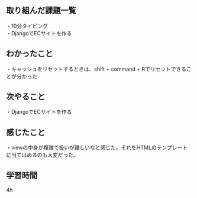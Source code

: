 ## 取り組んだ課題一覧
・10分タイピング
<br>・DjangoでECサイトを作る
## わかったこと
・キャッシュをリセットするときは、shift + command + Rでリセットできることが分かった
## 次やること
・DjangoでECサイトを作る

## 感じたこと
・viewの中身が複雑で扱いが難しいなと感じた。それをHTMLのテンプレートに当てはめるのも大変だった。
## 学習時間
4h
